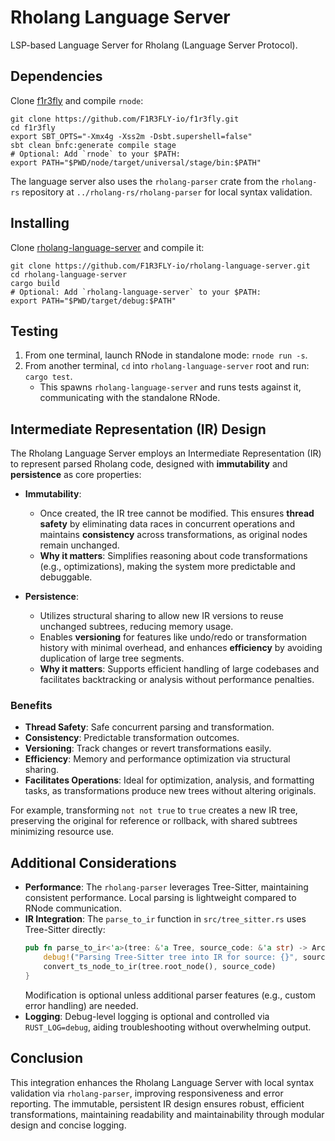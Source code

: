 # Rholang Language Server

LSP-based Language Server for Rholang (Language Server Protocol).

## Dependencies

Clone [f1r3fly](https://github.com/F1R3FLY-io/f1r3fly) and compile `rnode`:

```shell
git clone https://github.com/F1R3FLY-io/f1r3fly.git
cd f1r3fly
export SBT_OPTS="-Xmx4g -Xss2m -Dsbt.supershell=false"
sbt clean bnfc:generate compile stage
# Optional: Add `rnode` to your $PATH:
export PATH="$PWD/node/target/universal/stage/bin:$PATH"
```

The language server also uses the `rholang-parser` crate from the `rholang-rs` repository at `../rholang-rs/rholang-parser` for local syntax validation.

## Installing

Clone [rholang-language-server](https://github.com/F1R3FLY-io/rholang-language-server) and compile it:

```shell
git clone https://github.com/F1R3FLY-io/rholang-language-server.git
cd rholang-language-server
cargo build
# Optional: Add `rholang-language-server` to your $PATH:
export PATH="$PWD/target/debug:$PATH"
```

## Testing

1. From one terminal, launch RNode in standalone mode: `rnode run -s`.
2. From another terminal, `cd` into `rholang-language-server` root and run: `cargo test`.
   - This spawns `rholang-language-server` and runs tests against it, communicating with the standalone RNode.

## Intermediate Representation (IR) Design

The Rholang Language Server employs an Intermediate Representation (IR) to represent parsed Rholang code, designed with **immutability** and **persistence** as core properties:

- **Immutability**:
  - Once created, the IR tree cannot be modified. This ensures **thread safety** by eliminating data races in concurrent operations and maintains **consistency** across transformations, as original nodes remain unchanged.
  - **Why it matters**: Simplifies reasoning about code transformations (e.g., optimizations), making the system more predictable and debuggable.

- **Persistence**:
  - Utilizes structural sharing to allow new IR versions to reuse unchanged subtrees, reducing memory usage.
  - Enables **versioning** for features like undo/redo or transformation history with minimal overhead, and enhances **efficiency** by avoiding duplication of large tree segments.
  - **Why it matters**: Supports efficient handling of large codebases and facilitates backtracking or analysis without performance penalties.

### Benefits

- **Thread Safety**: Safe concurrent parsing and transformation.
- **Consistency**: Predictable transformation outcomes.
- **Versioning**: Track changes or revert transformations easily.
- **Efficiency**: Memory and performance optimization via structural sharing.
- **Facilitates Operations**: Ideal for optimization, analysis, and formatting tasks, as transformations produce new trees without altering originals.

For example, transforming `not not true` to `true` creates a new IR tree, preserving the original for reference or rollback, with shared subtrees minimizing resource use.

## Additional Considerations

- **Performance**: The `rholang-parser` leverages Tree-Sitter, maintaining consistent performance. Local parsing is lightweight compared to RNode communication.
- **IR Integration**: The `parse_to_ir` function in `src/tree_sitter.rs` uses Tree-Sitter directly:
  ```rust
  pub fn parse_to_ir<'a>(tree: &'a Tree, source_code: &'a str) -> Arc<Node<'a>> {
      debug!("Parsing Tree-Sitter tree into IR for source: {}", source_code);
      convert_ts_node_to_ir(tree.root_node(), source_code)
  }
  ```
  Modification is optional unless additional parser features (e.g., custom error handling) are needed.
- **Logging**: Debug-level logging is optional and controlled via `RUST_LOG=debug`, aiding troubleshooting without overwhelming output.

## Conclusion

This integration enhances the Rholang Language Server with local syntax validation via `rholang-parser`, improving responsiveness and error reporting. The immutable, persistent IR design ensures robust, efficient transformations, maintaining readability and maintainability through modular design and concise logging.